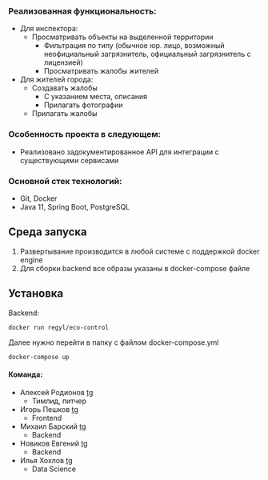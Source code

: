 ### Реализованная функциональность:

- Для инспектора:
  - Просматривать объекты на выделенной территории
    - Фильтрация по типу (обычное юр. лицо, возможный неофициальный загрязнитель, официальный загрязнитель с лицензией)
    - Просматривать жалобы жителей 
- Для жителей города:
  - Создавать жалобы
    - С указанием места, описания
    - Прилагать фотографии
  - Прилагать жалобы

### Особенность проекта в следующем:

- Реализовано задокументированное API для интеграции с существующими сервисами

### Основной стек технологий:

- Git, Docker
- Java 11, Spring Boot, PostgreSQL
  


## Среда запуска

1. Развертывание производится в любой системе с поддержкой docker engine
2. Для сборки backend все образы указаны в docker-compose файле


## Установка
Backend:

    docker run regyl/eco-control
Далее нужно перейти в папку с файлом docker-compose.yml

    docker-compose up



#### Команда:
- Алексей Родионов [tg](http://t.me/vozmojnosti_rosta) 
  - Тимлид, питчер
- Игорь Пешков [tg](http://t.me/IgroGood)
    - Frontend
- Михаил Барский [tg](http://t.me/MikeBarskiy)
  - Backend
- Новиков Евгений [tg](http://t.me/corgidile)
  - Backend
- Илья Хохлов [tg](http://t.me/Femt0S)
  - Data Science

    
